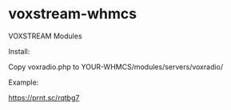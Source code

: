 # voxstream-whmcs
VOXSTREAM Modules

Install:

Copy voxradio.php to YOUR-WHMCS/modules/servers/voxradio/

Example:

https://prnt.sc/rqtbg7
